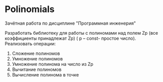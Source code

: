 # Polinomials
Зачётная работа по дисциплине "Программная инженерия"


Разработать библиотеку для работы с полиномами над полем Zp (все коэффициенты принадлежат Zp) ( р – const- простое число). Реализовать операции:
1)	Сложение полиномов
2)	Умножение полиномов
3)	Умножение полинома на число из Zp
4)	Вычитание полиномов
5)	Вычисление полинома в точке
